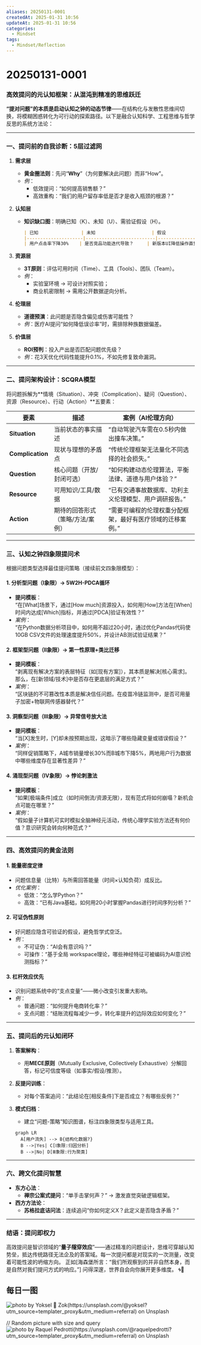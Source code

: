 ```yaml
---
aliases: 20250131-0001
createdAt: 2025-01-31 10:56
updateAt: 2025-01-31 10:56
categories:
  - Mindset
tags:
  - Mindset/Reflection
---
```

# 20250131-0001


### **高效提问的元认知框架：从混沌到精准的思维跃迁**  
**“提对问题”的本质是启动认知之钟的动态节律**——在结构化与发散性思维间切换，将模糊困惑转化为可行动的探索路径。以下是融合认知科学、工程思维与哲学反思的系统方法论：

---

### **一、提问前的自我诊断：5层过滤网**
1. **需求层**  
   - **黄金圈法则**：先问“**Why**”（为何要解决此问题）而非“How”。  
   - *例*：  
     - 低效提问：“如何提高销售额？”  
     - 高效重构：“我们的用户留存率低是否才是收入瓶颈的根源？”  

2. **认知层**  
   - **知识缺口图**：明确已知（K）、未知（U）、需验证假设（H）。  
     ```markdown  
     | 已知                | 未知                     | 假设                  |  
     |---------------------|--------------------------|-----------------------|  
     | 用户点击率下降30%    | 是否竞品功能迭代导致？     | 新版本UI降低操作直觉   |  
     ```  

3. **资源层**  
   - **3T原则**：评估可用时间（Time）、工具（Tools）、团队（Team）。  
   - *例*：  
     - 实验室环境 → 可设计对照实验；  
     - 商业机密限制 → 需用公开数据逆向分析。  

4. **伦理层**  
   - **道德预演**：此问题是否隐含偏见或伤害可能性？  
   - *例*：医疗AI提问“如何降低误诊率”时，需排除种族数据偏差。  

5. **价值层**  
   - **ROI预判**：投入产出是否匹配问题优先级？  
   - *例*：花3天优化代码性能提升0.1%，不如先修复致命漏洞。  

---

### **二、提问架构设计：SCQRA模型**  
将问题拆解为**情境（Situation）、冲突（Complication）、疑问（Question）、资源（Resource）、行动（Action）**五要素：  

| **要素**       | **描述**                                  | **案例（AI伦理方向）**                          |  
|----------------|------------------------------------------|----------------------------------------------|  
| **Situation**  | 当前状态的事实描述                          | “自动驾驶汽车需在0.5秒内做出撞车决策。”           |  
| **Complication**| 现状与理想的矛盾点                          | “传统伦理框架无法量化不同选择的社会损失。”          |  
| **Question**   | 核心问题（开放/封闭可选）                    | “如何构建动态伦理算法，平衡法律、道德与用户体验？”   |  
| **Resource**   | 可用知识/工具/数据                          | “已有交通事故数据库、功利主义伦理模型、用户调研报告。”|  
| **Action**     | 期待的回答形式（策略/方法/案例）              | “需要可编程的伦理权重分配框架，最好有医疗领域的迁移案例。”|  

---

### **三、认知之钟四象限提问术**  
根据问题类型选择最佳提问策略（接续前文四象限模型）：  

#### **1. 分析型问题（Ⅰ象限）→ 5W2H-PDCA循环**  
- **提问模板**：  
  “在[What]场景下，通过[How much]资源投入，如何用[How]方法在[When]时间内达成[Which]指标，并通过[PDCA]验证有效性？”  
- *案例*：  
  “在Python数据分析项目中，如何用不超过20小时，通过优化Pandas代码使10GB CSV文件的处理速度提升50%，并设计AB测试验证结果？”  

#### **2. 框架型问题（Ⅱ象限）→ 第一性原理+类比迁移**  
- **提问模板**：  
  “剥离现有解决方案的表层特征（如[现有方案]），其本质是解决[核心需求]。那么，在[新领域/技术]中是否存在更底层的满足方式？”  
- *案例*：  
  “区块链的不可篡改性本质是解决信任问题。在疫苗冷链监测中，是否可用量子加密+物联网传感器替代？”  

#### **3. 洞察型问题（Ⅲ象限）→ 异常信号放大法**  
- **提问模板**：  
  “当[X]发生时，[Y]却未按预期出现，这暗示了哪些隐藏变量或错误假设？”  
- *案例*：  
  “同样促销策略下，A城市销量增长30%而B城市下降5%，两地用户行为数据中哪些维度存在显著性差异？”  

#### **4. 涌现型问题（Ⅳ象限）→ 悖论刺激法**  
- **提问模板**：  
  “如果[极端条件]成立（如时间倒流/资源无限），现有范式将如何崩塌？新机会点可能在哪里？”  
- *案例*：  
  “假如量子计算机可实时模拟全脑神经元活动，传统心理学实验方法还有何价值？意识研究会转向何种范式？”  

---

### **四、高效提问的黄金法则**  
#### **1. 能量密度定律**  
- 问题信息量（比特）与所需回答能量（时间×认知负荷）成反比。  
- *优化案例*：  
  - 低效：“怎么学Python？”  
  - 高效：“已有Java基础，如何用20小时掌握Pandas进行时间序列分析？”  

#### **2. 可证伪性原则**  
- 好问题应隐含可验证的假设，避免哲学式空泛。  
- *例*：  
  - 不可证伪：“AI会有意识吗？”  
  - 可操作：“基于全局 workspace理论，哪些神经特征可被编码为AI意识检测指标？”  

#### **3. 杠杆效应优先**  
- 识别问题系统中的“支点变量”——微小改变引发重大影响。  
- *例*：  
  - 普通问题：“如何提升电商转化率？”  
  - 支点问题：“结账流程每减少一步，转化率提升的边际效应如何变化？”  

---

### **五、提问后的元认知闭环**  
1. **答案解构**：  
   - 用**MECE原则**（Mutually Exclusive, Collectively Exhaustive）分解回答，标记可信度等级（如事实/假设/推测）。  

2. **反提问训练**：  
   - 对每个答案追问：“此结论在[相反条件]下是否成立？有哪些反例？”  

3. **模式归档**：  
   - 建立“问题-策略”知识图谱，标注四象限类型与适用工具。  
   ```mermaid  
   graph LR  
     A[用户流失] --> B{结构化数据?}  
     B -->|Yes| C[Ⅰ象限:归因分析]  
     B -->|No| D[Ⅲ象限:行为聚类]  
   ```  

---

### **六、跨文化提问智慧**  
- **东方心法**：  
  - **禅宗公案式提问**：“单手击掌何声？” → 激发直觉突破逻辑框架。  
- **西方方法论**：  
  - **苏格拉底诘问法**：连续追问“你如何定义X？此定义是否隐含矛盾？”  

---

### **结语：提问即权力**  
高效提问是智识领域的“**量子隧穿效应**”——通过精准的问题设计，思维可穿越认知势垒，抵达传统路径无法企及的答案域。每一次提问都是对现实的一次测量，改变着可能性波的坍缩方向。
正如[海森堡所言：“我们所观察到的并非自然本身，而是自然对我们提问方式的响应。”] 问得深邃，世界自会向你展开更多维度。 🌀🔭

## 每日一图
![photo by Yoksel 🌿 Zok(https://unsplash.com/@yoksel?utm_source=templater_proxy&utm_medium=referral) on Unsplash](https://images.unsplash.com/photo-1704049492643-e4d894759972?crop=entropy&cs=srgb&fm=jpg&ixid=M3w2NDU1OTF8MHwxfHJhbmRvbXx8fHx8fHx8fDE3MzgyOTIyMDV8&ixlib=rb-4.0.3&q=85&w=800&h=600)

// Random picture with size and query
![photo by Raquel Pedrotti(https://unsplash.com/@raquelpedrotti?utm_source=templater_proxy&utm_medium=referral) on Unsplash](https://images.unsplash.com/photo-1534030665069-90e016e995e5?crop=entropy&cs=srgb&fm=jpg&ixid=M3w2NDU1OTF8MHwxfHJhbmRvbXx8fHx8fHx8fDE3MzgyOTIyMDZ8&ixlib=rb-4.0.3&q=85&w=800&h=800)
